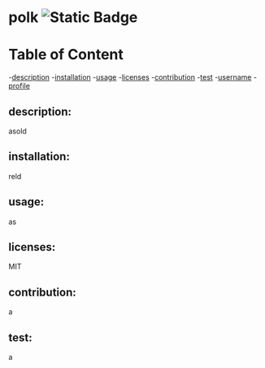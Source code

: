 # polk ![Static Badge](https://img.shields.io/badge/MIT-blue:badgeContent)

# Table of Content
-[description](#description)
-[installation](#installation)
-[usage](#usage)
-[licenses](#licenses)
-[contribution](#contribution)
-[test](#test)
-[username](#username)
-[profile](#profile)

## description:
asold

## installation:
reld

## usage:
as

## licenses:
MIT

## contribution:
a

## test:
a
